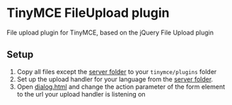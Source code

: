 TinyMCE FileUpload plugin
==================

File upload plugin for TinyMCE, based on the jQuery File Upload plugin


Setup
---------

1. Copy all files except the [server folder](https://github.com/gbhrdt/tinymce-fileupload/tree/master/tinymce/plugins/fileupload/server) to your `tinymce/plugins` folder
2. Set up the upload handler for your language from the [server folder](https://github.com/gbhrdt/tinymce-fileupload/tree/master/tinymce/plugins/fileupload/server).
3. Open [dialog.html](https://github.com/gbhrdt/tinymce-fileupload/blob/master/tinymce/plugins/fileupload/dialog.htm) and change the action parameter of the form element to the url your upload handler is listening on

